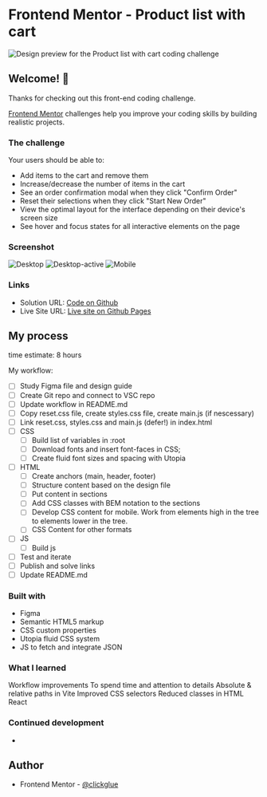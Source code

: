 # Frontend Mentor - Product list with cart

![Design preview for the Product list with cart coding challenge](./preview.jpg)

## Welcome! 👋

Thanks for checking out this front-end coding challenge.

[Frontend Mentor](https://www.frontendmentor.io) challenges help you improve your coding skills by building realistic projects.

### The challenge

Your users should be able to: 

- Add items to the cart and remove them
- Increase/decrease the number of items in the cart
- See an order confirmation modal when they click "Confirm Order"
- Reset their selections when they click "Start New Order"
- View the optimal layout for the interface depending on their device's screen size
- See hover and focus states for all interactive elements on the page

### Screenshot

![Desktop]()
![Desktop-active]()
![Mobile]()

### Links

- Solution URL: [Code on Github](https://github.com/clickglue/product-list-react)
- Live Site URL: [Live site on Github Pages](https://clickglue.github.io/product-list-react/)

## My process

time estimate: 8 hours

My workflow:

- [ ] Study Figma file and design guide
- [ ] Create Git repo and connect to VSC repo
- [ ] Update workflow in README.md
- [ ] Copy reset.css file, create styles.css file, create main.js (if nescessary)
- [ ] Link reset.css, styles.css and main.js (defer!) in index.html
- [ ] CSS
  - [ ] Build list of variables in :root
  - [ ] Download fonts and insert font-faces in CSS;
  - [ ] Create fluid font sizes and spacing with Utopia
- [ ] HTML
  - [ ] Create anchors (main, header, footer)
  - [ ] Structure content based on the design file
  - [ ] Put content in sections
  - [ ] Add CSS classes with BEM notation to the sections
  - [ ] Develop CSS content for mobile. Work from elements high in the tree to elements lower in the tree.
  - [ ] CSS Content for other formats
- [ ] JS
  - [ ] Build js
- [ ] Test and iterate
- [ ] Publish and solve links
- [ ] Update README.md

### Built with

- Figma
- Semantic HTML5 markup
- CSS custom properties
- Utopia fluid CSS system
- JS to fetch and integrate JSON

### What I learned

Workflow improvements
To spend time and attention to details
Absolute & relative paths in Vite
Improved CSS selectors
Reduced classes in HTML
React

### Continued development

-


## Author

- Frontend Mentor - [@clickglue](https://www.frontendmentor.io/profile/clickglue)

